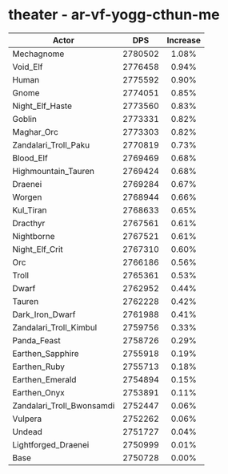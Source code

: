 # theater - ar-vf-yogg-cthun-me
| Actor | DPS | Increase |
|---|:---:|:---:|
|Mechagnome|2780502|1.08%|
|Void_Elf|2776458|0.94%|
|Human|2775592|0.90%|
|Gnome|2774051|0.85%|
|Night_Elf_Haste|2773560|0.83%|
|Goblin|2773331|0.82%|
|Maghar_Orc|2773303|0.82%|
|Zandalari_Troll_Paku|2770819|0.73%|
|Blood_Elf|2769469|0.68%|
|Highmountain_Tauren|2769424|0.68%|
|Draenei|2769284|0.67%|
|Worgen|2768944|0.66%|
|Kul_Tiran|2768633|0.65%|
|Dracthyr|2767561|0.61%|
|Nightborne|2767521|0.61%|
|Night_Elf_Crit|2767310|0.60%|
|Orc|2766186|0.56%|
|Troll|2765361|0.53%|
|Dwarf|2762952|0.44%|
|Tauren|2762228|0.42%|
|Dark_Iron_Dwarf|2761988|0.41%|
|Zandalari_Troll_Kimbul|2759756|0.33%|
|Panda_Feast|2758726|0.29%|
|Earthen_Sapphire|2755918|0.19%|
|Earthen_Ruby|2755713|0.18%|
|Earthen_Emerald|2754894|0.15%|
|Earthen_Onyx|2753891|0.11%|
|Zandalari_Troll_Bwonsamdi|2752447|0.06%|
|Vulpera|2752262|0.06%|
|Undead|2751727|0.04%|
|Lightforged_Draenei|2750999|0.01%|
|Base|2750728|0.00%|
